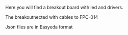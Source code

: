 Here you will find a breakout board with led and drivers.

The breakoutnected with cables to FPC-014

Json files are in Easyeda format
